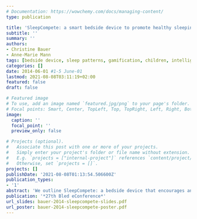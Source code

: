 ```yaml
---
# Documentation: https://wowchemy.com/docs/managing-content/
type: publication

title: 'SleepCompete: a smart bedside device to promote healthy sleeping habits in children'
subtitle: ''
summary: ''
authors:
- Christine Bauer
- Anne-Marie Mann
tags: [bedside device, sleep patterns, gamification, children, intelligent system]
categories: []
date: 2014-06-01 #1-5 June-01
lastmod: 2021-08-08T03:11:19+02:00
featured: false
draft: false

# Featured image
# To use, add an image named `featured.jpg/png` to your page's folder.
# Focal points: Smart, Center, TopLeft, Top, TopRight, Left, Right, BottomLeft, Bottom, BottomRight.
image:
  caption: ''
  focal_point: ''
  preview_only: false

# Projects (optional).
#   Associate this post with one or more of your projects.
#   Simply enter your project's folder or file name without extension.
#   E.g. `projects = ["internal-project"]` references `content/project/deep-learning/index.md`.
#   Otherwise, set `projects = []`.
projects: []
publishDate: '2021-08-08T01:13:54.506600Z'
publication_types:
- '1'
abstract: 'We outline SleepCompete: a bedside device that encourages and promotes healthy sleeping behaviour in families, with a particular focus on children, in a fun and useful way. SleepCompete encourages children and their parents to monitor sleeping habits by introducing a ‘sleep score’. By sharing this score with others we propose that SleepCompete persuades its users to improve sleeping habits. We outline the concept of our device and the preliminary study we conducted.'
publication: '*27th Bled eConference*'
url_slides: bauer-2014-sleepcompete-slides.pdf
url_poster: bauer-2014-sleepcompete-poster.pdf
---
```

